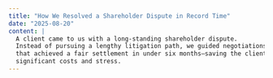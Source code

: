 ```yaml
---
title: "How We Resolved a Shareholder Dispute in Record Time"
date: "2025-08-20"
content: |
  A client came to us with a long-standing shareholder dispute.
  Instead of pursuing a lengthy litigation path, we guided negotiations
  that achieved a fair settlement in under six months—saving the client
  significant costs and stress.
---
```

